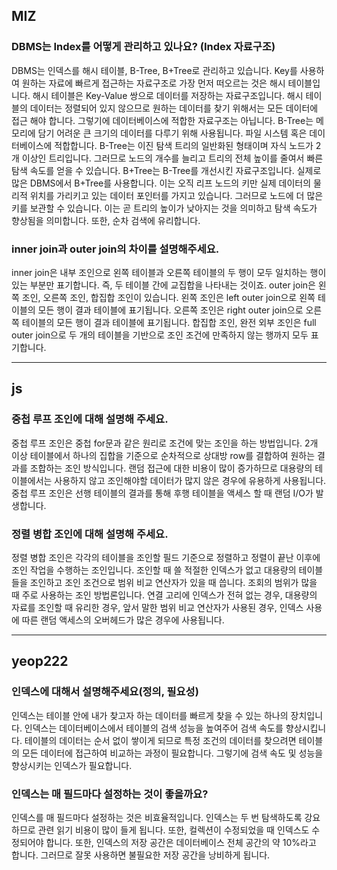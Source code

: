 ## MIZ

### DBMS는 Index를 어떻게 관리하고 있나요? (Index 자료구조)

DBMS는 인덱스를 해시 테이블, B-Tree, B+Tree로 관리하고 있습니다. Key를 사용하여 원하는 자료에 빠르게 접근하는 자료구조로 가장 먼저 떠오르는 것은 해시 테이블입니다. 해시 테이블은 Key-Value 쌍으로 데이터를 저장하는 자료구조입니다. 해시 테이블의 데이터는 정렬되어 있지 않으므로 원하는 데이터를 찾기 위해서는 모든 데이터에 접근 해야 합니다. 그렇기에 데이터베이스에 적합한 자료구조는 아닙니다. B-Tree는 메모리에 담기 어려운 큰 크기의 데이터를 다루기 위해 사용됩니다. 파일 시스템 혹은 데이터베이스에 적합합니다. B-Tree는 이진 탐색 트리의 일반화된 형태이며 자식 노드가 2개 이상인 트리입니다. 그러므로 노드의 개수를 늘리고 트리의 전체 높이를 줄여서 빠른 탐색 속도를 얻을 수 있습니다. B+Tree는 B-Tree를 개선시킨 자료구조입니다. 실제로 많은 DBMS에서 B+Tree를 사용합니다. 이는 오직 리프 노드의 키만 실제 데이터의 물리적 위치를 가리키고 있는 데이터 포인터를 가지고 있습니다. 그러므로 노드에 더 많은 키를 보관할 수 있습니다. 이는 곧 트리의 높이가 낮아지는 것을 의미하고 탐색 속도가 향상됨을 의미합니다. 또한, 순차 검색에 유리합니다.

### inner join과 outer join의 차이를 설명해주세요.

inner join은 내부 조인으로 왼쪽 테이블과 오른쪽 테이블의 두 행이 모두 일치하는 행이 있는 부분만 표기합니다. 즉, 두 테이블 간에 교집합을 나타내는 것이죠. outer join은 왼쪽 조인, 오른쪽 조인, 합집합 조인이 있습니다. 왼쪽 조인은 left outer join으로 왼쪽 테이블의 모든 행이 결과 테이블에 표기됩니다. 오른쪽 조인은 right outer join으로 오른쪽 테이블의 모든 행이 결과 테이블에 표기됩니다. 합집합 조인, 완전 외부 조인은 full outer join으로 두 개의 테이블을 기반으로 조인 조건에 만족하지 않는 행까지 모두 표기합니다.

---

## js

### 중첩 루프 조인에 대해 설명해 주세요.

중첩 루프 조인은 중첩 for문과 같은 원리로 조건에 맞는 조인을 하는 방법입니다. 2개 이상 테이블에서 하나의 집합을 기준으로 순차적으로 상대방 row를 결합하여 원하는 결과를 조합하는 조인 방식입니다. 랜덤 접근에 대한 비용이 많이 증가하므로 대용량의 테이블에서는 사용하지 않고 조인해야할 데이터가 많지 않은 경우에 유용하게 사용됩니다. 중첩 루프 조인은 선행 테이블의 결과를 통해 후행 테이블을 액세스 할 때 랜덤 I/O가 발생합니다.

### 정렬 병합 조인에 대해 설명해 주세요.

정렬 병합 조인은 각각의 테이블을 조인할 필드 기준으로 정렬하고 정렬이 끝난 이후에 조인 작업을 수행하는 조인입니다. 조인할 때 쓸 적절한 인덱스가 없고 대용량의 테이블들을 조인하고 조인 조건으로 범위 비교 연산자가 있을 때 씁니다. 조회의 범위가 많을 때 주로 사용하는 조인 방법론입니다. 연결 고리에 인덱스가 전혀 없는 경우, 대용량의 자료를 조인할 때 유리한 경우, 앞서 말한 범위 비교 연산자가 사용된 경우, 인덱스 사용에 따른 랜덤 액세스의 오버헤드가 많은 경우에 사용됩니다.

---

## yeop222

### 인덱스에 대해서 설명해주세요(정의, 필요성)

인덱스는 테이블 안에 내가 찾고자 하는 데이터를 빠르게 찾을 수 있는 하나의 장치입니다. 인덱스는 데이터베이스에서 테이블의 검색 성능을 높여주어 검색 속도를 향상시킵니다. 테이블의 데이터는 순서 없이 쌓이게 되므로 특정 조건의 데이터를 찾으려면 테이블의 모든 데이터에 접근하여 비교하는 과정이 필요합니다. 그렇기에 검색 속도 및 성능을 향상시키는 인덱스가 필요합니다.

### 인덱스는 매 필드마다 설정하는 것이 좋을까요?

인덱스를 매 필드마다 설정하는 것은 비효율적입니다. 인덱스는 두 번 탐색하도록 강요하므로 관련 읽기 비용이 많이 들게 됩니다. 또한, 컬렉션이 수정되었을 때 인덱스도 수정되어야 합니다. 또한, 인덱스의 저장 공간은 데이터베이스 전체 공간의 약 10%라고 합니다. 그러므로 잘못 사용하면 불필요한 저장 공간을 낭비하게 됩니다.
